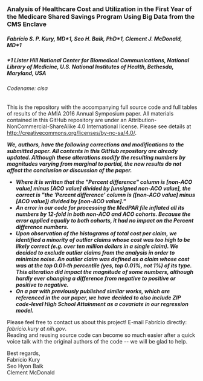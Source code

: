 ### Analysis of Healthcare Cost and Utilization in the First Year of the Medicare Shared Savings Program Using Big Data from the CMS Enclave
##### Fabrício S. P. Kury, MD\*1, Seo H. Baik, PhD\*1, Clement J. McDonald, MD\*1
##### \*1 Lister Hill National Center for Biomedical Communications, National Library of Medicine, U.S. National Institutes of Health, Bethesda, Maryland, USA
###### Codename: cisa
  
This is the repository with the accompanying full source code and full tables of results of the AMIA 2016 Annual Symposium paper. All materials contained in this GitHub repository are under an Attribution-NonCommercial-ShareAlike 4.0 International license. Please see details at http://creativecommons.org/licenses/by-nc-sa/4.0/.  
  
**_We, authors, have the following corrections and modifications to the submitted paper. All contents in this GitHub repository are already updated. Although these alterations modify the resulting numbers by magnitudes varying from marginal to partial, the new results do not affect the conclusion or discussion of the paper._**  
* **_Where it is written that the "Percent difference" column is [non-ACO value] minus [ACO value] divided by [unsigned non-ACO value], the correct is "the 'Percent difference' column is ([non-ACO value] minus [ACO value]) divided by [non-ACO value]."_**  
* **_An error in our code for processing the MedPAR file inflated all its numbers by 12-fold in both non-ACO and ACO cohorts. Because the error applied equally to both cohorts, it had no impact on the Percent difference numbers._**  
* **_Upon observation of the histograms of total cost per claim, we identified a minority of outlier claims whose cost was too high to be likely correct (e.g. over ten million dollars in a single claim). We decided to exclude outlier claims from the analysis in order to minimize noise. An outlier claim was defined as a claim whose cost was at the top 0.01-th percentile (yes, top 0.01%, not 1%) of its type. This alteration did impact the magnitude of some numbers, although hardly ever changing a difference from negative to positive or positive to negative._**  
* **_On a par with previously published similar works, which are referenced in the our paper, we have decided to also include ZIP code-level High School Attainment as a covariate in our regression model._**  
  
Please feel free to contact us about this project! E-mail Fabrício directly: *fabricio.kury at nih.gov*.  
Reading and reusing source code can become so much easier after a quick voice talk with the original authors of the code -- we will be glad to help.  
  
Best regards,  
Fabrício Kury  
Seo Hyon Baik  
Clement McDonald
